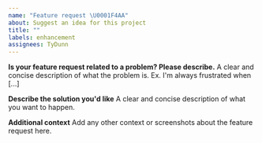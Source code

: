 ```yaml
---
name: "Feature request \U0001F4AA"
about: Suggest an idea for this project
title: ""
labels: enhancement
assignees: TyDunn
---
```


**Is your feature request related to a problem? Please describe.**
A clear and concise description of what the problem is. Ex. I'm always frustrated when [...]

**Describe the solution you'd like**
A clear and concise description of what you want to happen.

**Additional context**
Add any other context or screenshots about the feature request here.
